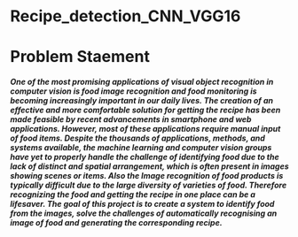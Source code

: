# Recipe_detection_CNN_VGG16
<h1>Problem Staement</h1>
<h5>One of the most promising applications of visual object recognition in computer vision is food image recognition 
and food monitoring is becoming increasingly important in our daily lives. The creation of an effective and more 
comfortable solution for getting the recipe has been made feasible by recent advancements in smartphone and 
web applications. However, most of these applications require manual input of food items. Despite the thousands 
of applications, methods, and systems available, the machine learning and computer vision groups have yet to 
properly handle the challenge of identifying food due to the lack of distinct and spatial arrangement, which is 
often present in images showing scenes or items. Also the Image recognition of food products is typically difficult 
due to the large diversity of varieties of food. Therefore recognizing the food and getting the recipe in one place 
can be a lifesaver. The goal of this project is to create a system to identify food from the images, solve the 
challenges of automatically recognising an image of food and generating the corresponding recipe.</h5>

